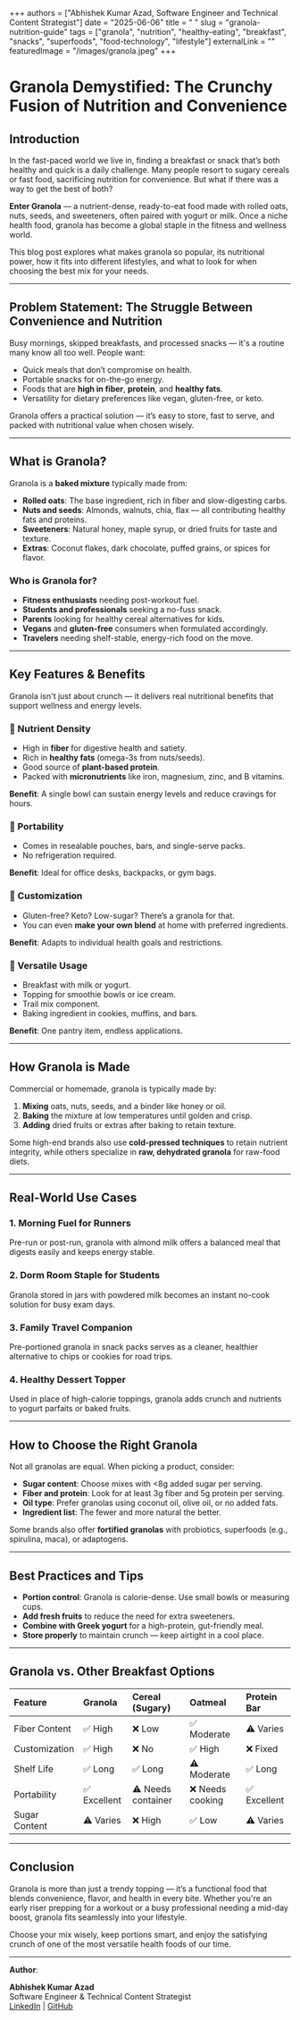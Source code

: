 +++
authors = ["Abhishek Kumar Azad, Software Engineer and Technical Content Strategist"]
date = "2025-06-06"
title = " "
slug = "granola-nutrition-guide"
tags = ["granola", "nutrition", "healthy-eating", "breakfast", "snacks", "superfoods", "food-technology", "lifestyle"]
externalLink = ""
featuredImage = "/images/granola.jpeg"
+++

# Granola Demystified: The Crunchy Fusion of Nutrition and Convenience

## Introduction

In the fast-paced world we live in, finding a breakfast or snack that’s both healthy and quick is a daily challenge. Many people resort to sugary cereals or fast food, sacrificing nutrition for convenience. But what if there was a way to get the best of both?

**Enter Granola** — a nutrient-dense, ready-to-eat food made with rolled oats, nuts, seeds, and sweeteners, often paired with yogurt or milk. Once a niche health food, granola has become a global staple in the fitness and wellness world.

This blog post explores what makes granola so popular, its nutritional power, how it fits into different lifestyles, and what to look for when choosing the best mix for your needs.

---

## Problem Statement: The Struggle Between Convenience and Nutrition

Busy mornings, skipped breakfasts, and processed snacks — it's a routine many know all too well. People want:

- Quick meals that don’t compromise on health.
- Portable snacks for on-the-go energy.
- Foods that are **high in fiber**, **protein**, and **healthy fats**.
- Versatility for dietary preferences like vegan, gluten-free, or keto.

Granola offers a practical solution — it’s easy to store, fast to serve, and packed with nutritional value when chosen wisely.

---

## What is Granola?

Granola is a **baked mixture** typically made from:

- **Rolled oats**: The base ingredient, rich in fiber and slow-digesting carbs.
- **Nuts and seeds**: Almonds, walnuts, chia, flax — all contributing healthy fats and proteins.
- **Sweeteners**: Natural honey, maple syrup, or dried fruits for taste and texture.
- **Extras**: Coconut flakes, dark chocolate, puffed grains, or spices for flavor.

### Who is Granola for?

- **Fitness enthusiasts** needing post-workout fuel.
- **Students and professionals** seeking a no-fuss snack.
- **Parents** looking for healthy cereal alternatives for kids.
- **Vegans** and **gluten-free** consumers when formulated accordingly.
- **Travelers** needing shelf-stable, energy-rich food on the move.

---

## Key Features & Benefits

Granola isn't just about crunch — it delivers real nutritional benefits that support wellness and energy levels.

### 🔹 Nutrient Density

- High in **fiber** for digestive health and satiety.
- Rich in **healthy fats** (omega-3s from nuts/seeds).
- Good source of **plant-based protein**.
- Packed with **micronutrients** like iron, magnesium, zinc, and B vitamins.

**Benefit**: A single bowl can sustain energy levels and reduce cravings for hours.

### 🔹 Portability

- Comes in resealable pouches, bars, and single-serve packs.
- No refrigeration required.

**Benefit**: Ideal for office desks, backpacks, or gym bags.

### 🔹 Customization

- Gluten-free? Keto? Low-sugar? There’s a granola for that.
- You can even **make your own blend** at home with preferred ingredients.

**Benefit**: Adapts to individual health goals and restrictions.

### 🔹 Versatile Usage

- Breakfast with milk or yogurt.
- Topping for smoothie bowls or ice cream.
- Trail mix component.
- Baking ingredient in cookies, muffins, and bars.

**Benefit**: One pantry item, endless applications.

---

## How Granola is Made

Commercial or homemade, granola is typically made by:

1. **Mixing** oats, nuts, seeds, and a binder like honey or oil.
2. **Baking** the mixture at low temperatures until golden and crisp.
3. **Adding** dried fruits or extras after baking to retain texture.

Some high-end brands also use **cold-pressed techniques** to retain nutrient integrity, while others specialize in **raw, dehydrated granola** for raw-food diets.

---

## Real-World Use Cases

### 1. Morning Fuel for Runners

Pre-run or post-run, granola with almond milk offers a balanced meal that digests easily and keeps energy stable.

### 2. Dorm Room Staple for Students

Granola stored in jars with powdered milk becomes an instant no-cook solution for busy exam days.

### 3. Family Travel Companion

Pre-portioned granola in snack packs serves as a cleaner, healthier alternative to chips or cookies for road trips.

### 4. Healthy Dessert Topper

Used in place of high-calorie toppings, granola adds crunch and nutrients to yogurt parfaits or baked fruits.

---

## How to Choose the Right Granola

Not all granolas are equal. When picking a product, consider:

- **Sugar content**: Choose mixes with <8g added sugar per serving.
- **Fiber and protein**: Look for at least 3g fiber and 5g protein per serving.
- **Oil type**: Prefer granolas using coconut oil, olive oil, or no added fats.
- **Ingredient list**: The fewer and more natural the better.

Some brands also offer **fortified granolas** with probiotics, superfoods (e.g., spirulina, maca), or adaptogens.

---

## Best Practices and Tips

- **Portion control**: Granola is calorie-dense. Use small bowls or measuring cups.
- **Add fresh fruits** to reduce the need for extra sweeteners.
- **Combine with Greek yogurt** for a high-protein, gut-friendly meal.
- **Store properly** to maintain crunch — keep airtight in a cool place.

---

## Granola vs. Other Breakfast Options

| Feature              | Granola       | Cereal (Sugary) | Oatmeal       | Protein Bar    |
| :------------------ | :------------ | :-------------- | :------------ | :------------- |
| Fiber Content        | ✅ High       | ❌ Low          | ✅ Moderate    | ⚠️ Varies       |
| Customization        | ✅ High       | ❌ No           | ✅ High        | ❌ Fixed        |
| Shelf Life           | ✅ Long       | ✅ Long         | ⚠️ Moderate    | ✅ Long         |
| Portability          | ✅ Excellent  | ⚠️ Needs container | ❌ Needs cooking | ✅ Excellent    |
| Sugar Content        | ⚠️ Varies     | ❌ High         | ✅ Low         | ⚠️ Varies       |

---

## Conclusion

Granola is more than just a trendy topping — it’s a functional food that blends convenience, flavor, and health in every bite. Whether you're an early riser prepping for a workout or a busy professional needing a mid-day boost, granola fits seamlessly into your lifestyle.

Choose your mix wisely, keep portions smart, and enjoy the satisfying crunch of one of the most versatile health foods of our time.

---

**Author**:

**Abhishek Kumar Azad**  
Software Engineer & Technical Content Strategist  
[LinkedIn](https://www.linkedin.com/in/abhishek-kumar-azad/) | [GitHub](https://github.com/ReyXX777)
